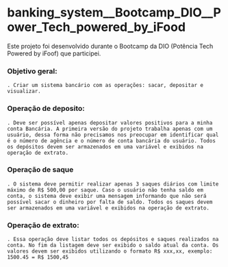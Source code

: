 # banking_system__Bootcamp_DIO__Power_Tech_powered_by_iFood

Este projeto foi desenvolvido durante o Bootcamp da DIO (Potência Tech Powered by iFoof) que participei.

### Objetivo geral:

    . Criar um sistema bancário com as operações: sacar, depositar e visualizar.

### Operação de deposito:

    . Deve ser possível apenas depositar valores positivos para a minha conta Bancária. A primeira versão do projeto trabalha apenas com um usuário, dessa forma não precisamos nos preocupar em identificar qual é o número de agência e o número de conta bancária do usuário. Todos os depósitos devem ser armazenados em uma variável e exibidos na operação de extrato. 


### Operação de saque
    . O sistema deve permitir realizar apenas 3 saques diários com limite máximo de R$ 500,00 por saque. Caso o usuário não tenha saldo em conta, o sistema deve exibir uma mensagem informando que não será possível sacar o dinheiro por falta de saldo. Todos os saques devem ser armazenados em uma variável e exibidos na operação de extrato.


### Operação de extrato:
    . Essa operação deve listar todos os depósitos e saques realizados na conta. No fim da listagem deve ser exibido o saldo atual da conta. Os valores devem ser exibidos utilizando o formato R$ xxx,xx, exemplo: 1500.45 = R$ 1500,45

